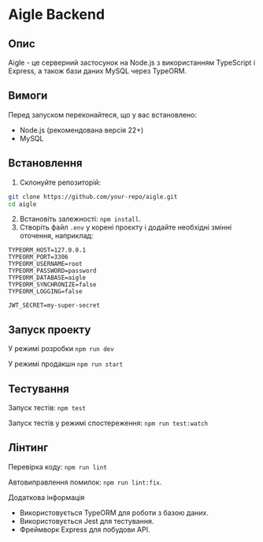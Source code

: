 # Aigle Backend

## Опис
Aigle - це серверний застосунок на Node.js з використанням TypeScript і Express, а також бази даних MySQL через TypeORM.

## Вимоги
Перед запуском переконайтеся, що у вас встановлено:
- Node.js (рекомендована версія 22+)
- MySQL

## Встановлення
1. Склонуйте репозиторій:
```bash
git clone https://github.com/your-repo/aigle.git
cd aigle
```
2. Встановіть залежності: ```npm install```.
3. Створіть файл ```.env``` у корені проєкту і додайте необхідні змінні оточення, наприклад:
```
TYPEORM_HOST=127.0.0.1
TYPEORM_PORT=3306
TYPEORM_USERNAME=root
TYPEORM_PASSWORD=password
TYPEORM_DATABASE=aigle
TYPEORM_SYNCHRONIZE=false
TYPEORM_LOGGING=false

JWT_SECRET=my-super-secret
```

## Запуск проекту
У режимі розробки ```npm run dev```

У режимі продакшн ```npm run start```

## Тестування
Запуск тестів: ```npm test```

Запуск тестів у режимі спостереження: ```npm run test:watch```

## Лінтинг
Перевірка коду: ```npm run lint```

Автовиправлення помилок: ```npm run lint:fix```.

Додаткова інформація

- Використовується TypeORM для роботи з базою даних.
- Використовується Jest для тестування.
- Фреймворк Express для побудови API.
